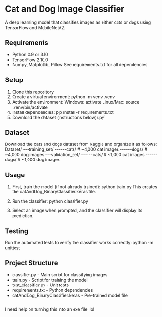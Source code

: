 # Cat and Dog Image Classifier

A deep learning model that classifies images as either cats or dogs using TensorFlow and MobileNetV2.

## Requirements

- Python 3.9 or 3.10
- TensorFlow 2.10.0
- Numpy, Matplotlib, Pillow 
See requirements.txt for all dependencies

## Setup

1. Clone this repository
2. Create a virtual environment: python -m venv .venv
3. Activate the environment:
    Windows: activate
    Linux/Mac: source .venv/bin/activate
4. Install dependencies: pip install -r requirements.txt
5. Download the dataset (instructions below)r.py`

## Dataset 

Download the cats and dogs dataset from Kaggle and organize it as follows:
Dataset/
---training_set/
------cats/      # ~4,000 cat images
------dogs/      # ~4,000 dog images
---validation_set/
------cats/      # ~1,000 cat images
------dogs/      # ~1,000 dog images

## Usage

1. First, train the model (if not already trained): python train.py 
    This creates the catAndDog_BinaryClassifier.keras file.

2. Run the classifier: python classifier.py

3. Select an image when prompted, and the classifier will display its prediction.

## Testing

Run the automated tests to verify the classifier works correctly: python -m unittest
    
## Project Structure
 - classifier.py - Main script for classifying images 
 - train.py - Script for training the model
 - test_classifier.py - Unit tests
 - requirements.txt - Python dependencies
 - catAndDog_BinaryClassifier.keras - Pre-trained model file

##
I need help on turning this into an exe file. lol

